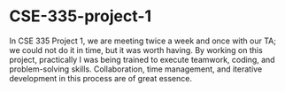 # CSE-335-project-1
In CSE 335 Project 1, we are meeting twice a week and once with our TA; we could not do it in time, but it was worth having. By working on this project, practically I was being trained to execute teamwork, coding, and problem-solving skills. Collaboration, time management, and iterative development in this process are of great essence.
